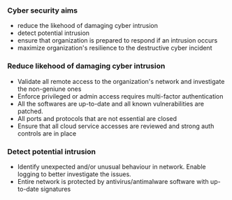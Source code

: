 ### Cyber security aims
* reduce the likehood of damaging cyber intrusion
* detect potential intrusion
* ensure that organization is prepared to respond if an intrusion occurs
* maximize organization's resilience to the destructive cyber incident

### Reduce likehood of damaging cyber intrusion
* Validate all remote access to the organization's network and investigate the non-geniune ones
* Enforce privileged or admin access requires multi-factor authentication
* All the softwares are up-to-date and all known vulnerabilities are patched.
* All ports and protocols that are not essential are closed 
* Ensure that all cloud service accesses are reviewed and strong auth controls are in place

### Detect potential intrusion
* Identify unexpected and/or unusual behaviour in network. Enable logging to better investigate the issues.
* Entire network is protected by antivirus/antimalware software with up-to-date signatures
